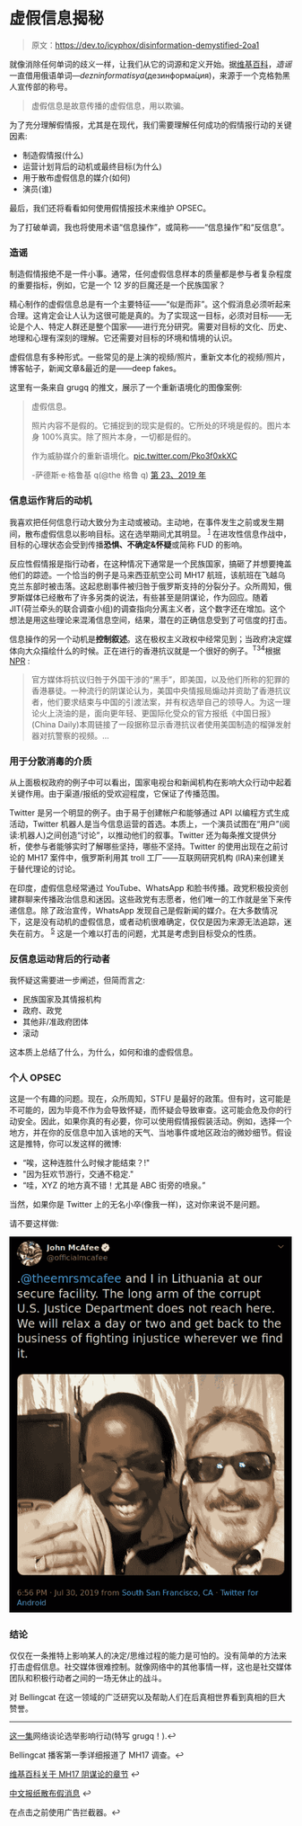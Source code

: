 # 虚假信息揭秘

> 原文：<https://dev.to/icyphox/disinformation-demystified-2oa1>

就像消除任何单词的歧义一样，让我们从它的词源和定义开始。据[维基百科](https://en.wikipedia.org/wiki/Disinformation)，*造谣*一直借用俄语单词—*dezninformatisya*(дезинформа́ция)，来源于一个克格勃黑人宣传部的称号。

> 虚假信息是故意传播的虚假信息，用以欺骗。

为了充分理解假情报，尤其是在现代，我们需要理解任何成功的假情报行动的关键因素:

*   制造假情报(什么)
*   运营计划背后的动机或最终目标(为什么)
*   用于散布虚假信息的媒介(如何)
*   演员(谁)

最后，我们还将看看如何使用假情报技术来维护 OPSEC。

为了打破单调，我也将使用术语“信息操作”，或简称——“信息操作”和“反信息”。

### 造谣

制造假情报绝不是一件小事。通常，任何虚假信息样本的质量都是参与者复杂程度的重要指标，例如，它是一个 12 岁的巨魔还是一个民族国家？

精心制作的虚假信息总是有一个主要特征——“似是而非”。这个假消息必须听起来合理。这肯定会让人认为这很可能是真的。为了实现这一目标，必须对目标——无论是个人、特定人群还是整个国家——进行充分研究。需要对目标的文化、历史、地理和心理有深刻的理解。它还需要对目标的环境和情境的认识。

虚假信息有多种形式。一些常见的是上演的视频/照片，重新文本化的视频/照片，博客帖子，新闻文章&最近的是——deep fakes。

这里有一条来自 grugq 的推文，展示了一个重新语境化的图像案例:

> 虚假信息。
> 
> 照片内容不是假的。它捕捉到的现实是假的。它所处的环境是假的。图片本身 100%真实。除了照片本身，一切都是假的。
> 
> 作为威胁媒介的重新语境化。[pic.twitter.com/Pko3f0xkXC](https://t.co/Pko3f0xkXC)
> 
> -萨德斯·e·格鲁基 q(@the 格鲁 q) [第 23、2019 年](https://twitter.com/thegrugq/status/1142759819020890113?ref_src=twsrc%5Etfw)

### 信息运作背后的动机

我喜欢把任何信息行动大致分为主动或被动。主动地，在事件发生之前或发生期间，散布虚假信息以影响目标。这在选举期间尤其明显。 <sup id="fnref-1">[1](#fn-1)</sup> 在进攻性信息作战中，目标的心理状态会受到传播**恐惧、不确定&怀疑**或简称 FUD 的影响。

反应性假情报是指行动者，在这种情况下通常是一个民族国家，搞砸了并想要掩盖他们的踪迹。一个恰当的例子是马来西亚航空公司 MH17 航班，该航班在飞越乌克兰东部时被击落。这起悲剧事件被归咎于俄罗斯支持的分裂分子。众所周知，俄罗斯媒体已经散布了许多另类的说法，有些甚至是阴谋论，作为回应。随着 JIT(荷兰牵头的联合调查小组)的调查指向分离主义者，这个数字还在增加。这个想法是用这些理论来混淆信息空间，结果，潜在的正确信息受到了可信度的打击。

信息操作的另一个动机是**控制叙述**。这在极权主义政权中经常见到；当政府决定媒体向大众描绘什么的时候。正在进行的香港抗议就是一个很好的例子。<sup id="fnref-4">T34</sup>根据 [NPR](https://www.npr.org/2019/08/14/751039100/china-state-media-present-distorted-version-of-hong-kong-protests) :

> 官方媒体将抗议归咎于外国干涉的“黑手”，即美国，以及他们所称的犯罪的香港暴徒。一种流行的阴谋论认为，美国中央情报局煽动并资助了香港抗议者，他们要求结束与中国的引渡法案，并有权选举自己的领导人。为这一理论火上浇油的是，面向更年轻、更国际化受众的官方报纸《中国日报》(China Daily)本周链接了一段据称显示香港抗议者使用美国制造的榴弹发射器对抗警察的视频。…

### 用于分散消毒的介质

从上面极权政府的例子中可以看出，国家电视台和新闻机构在影响大众行动中起着关键作用。由于渠道/报纸的受欢迎程度，它保证了传播范围。

Twitter 是另一个明显的例子。由于易于创建帐户和能够通过 API 以编程方式生成活动，Twitter 机器人是当今信息运营的首选。本质上，一个演员试图在“用户”(阅读:机器人)之间创造“讨论”，以推动他们的叙事。Twitter 还为每条推文提供分析，使参与者能够实时了解哪些坚持，哪些不坚持。Twitter 的使用出现在之前讨论的 MH17 案件中，俄罗斯利用其 troll 工厂——互联网研究机构 (IRA)来创建关于替代理论的讨论。

在印度，虚假信息经常通过 YouTube、WhatsApp 和脸书传播。政党积极投资创建群聊来传播政治信息和迷因。这些政党有志愿者，他们唯一的工作就是坐下来传递信息。除了政治宣传，WhatsApp 发现自己是假新闻的媒介。在大多数情况下，这是没有动机的虚假信息，或者动机很难确定，仅仅是因为来源无法追踪，迷失在前方。 <sup id="fnref-5">[5](#fn-5)</sup> 这是一个难以打击的问题，尤其是考虑到目标受众的性质。

### 反信息运动背后的行动者

我怀疑这需要进一步阐述，但简而言之:

*   民族国家及其情报机构
*   政府、政党
*   其他非/准政府团体
*   滚动

这本质上总结了什么，为什么，如何和谁的虚假信息。

### 个人 OPSEC

这是一个有趣的问题。现在，众所周知，STFU 是最好的政策。但有时，这可能是不可能的，因为毕竟不作为会导致怀疑，而怀疑会导致审查。这可能会危及你的行动安全。因此，如果你真的有必要，你可以使用假情报假装活动。例如，选择一个地方，并在你的反信息中加入该地的天气、当地事件或地区政治的微妙细节。假设这是推特，你可以发这样的微博:

*   “唉，这种连胜什么时候才能结束？!"
*   "因为狂欢节游行，交通不稳定."
*   “哇，XYZ 的地方真不错！尤其是 ABC 街旁的喷泉。”

当然，如果你是 Twitter 上的无名小卒(像我一样)，这对你来说不是问题。

请不要这样做:

[![mcafee opsecfail](img/f73f046ae9b4c16aa211a69cd26df6e7.png)](https://res.cloudinary.com/practicaldev/image/fetch/s--sbqxQevR--/c_limit%2Cf_auto%2Cfl_progressive%2Cq_auto%2Cw_880/https://icyphox.sh/static/img/mcafeetweet.png)

### 结论

仅仅在一条推特上影响某人的决定/思维过程的能力是可怕的。没有简单的方法来打击虚假信息。社交媒体很难控制。就像网络中的其他事情一样，这也是社交媒体团队和积极行动者之间的一场无休止的战斗。

对 Bellingcat 在这一领域的广泛研究以及帮助人们在后真相世界看到真相的巨大赞誉。

* * *

[这一集](https://www.vice.com/en_us/article/ev3zmk/an-expert-explains-the-many-ways-our-elections-can-be-hacked)网络谈论选举影响行动(特写 grugq！).↩

Bellingcat 播客第一季详细报道了 MH17 调查。↩

[维基百科关于 MH17 阴谋论的章节](https://en.wikipedia.org/wiki/Malaysia_Airlines_Flight_17#Conspiracy_theories) ↩

[中文报纸散布假消息](https://twitter.com/gdead/status/1171032265629032450) ↩

在点击之前使用广告拦截器。↩